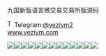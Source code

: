 九国新版语言微交易交易所版源码<p dir="auto"><a target="_blank" rel="noopener noreferrer nofollow" href="https://camo.githubusercontent.com/d614d90677fbc2e34c7c62ebc68c82379d87a57c4beaf05af65fec7ba6b72e36/68747470733a2f2f63646e2d69636f6e732d706e672e666c617469636f6e2e636f6d2f3531322f323131312f323131313634362e706e67"><img src="https://camo.githubusercontent.com/d614d90677fbc2e34c7c62ebc68c82379d87a57c4beaf05af65fec7ba6b72e36/68747470733a2f2f63646e2d69636f6e732d706e672e666c617469636f6e2e636f6d2f3531322f323131312f323131313634362e706e67" alt="Telegram Icon" style="width: 16px; max-width: 100%;" data-canonical-src="https://cdn-icons-png.flaticon.com/512/2111/2111646.png"></a>Telegram:<a href="https://t.me/yeziym2" rel="nofollow">@yeziym2</a><br><a href="https://www.yeziym.com/">www.yeziym.com</a></p><img src="https://github.com/yeziym/CYr2HvcUK9/blob/main/cSkJv.png"><img src="https://github.com/yeziym/CYr2HvcUK9/blob/main/yVRHo.png"><img src="https://github.com/yeziym/CYr2HvcUK9/blob/main/0wxpX.png"><img src="https://github.com/yeziym/CYr2HvcUK9/blob/main/vzVfq.png"><img src="https://github.com/yeziym/CYr2HvcUK9/blob/main/EyHHZ.png"><img src="https://github.com/yeziym/CYr2HvcUK9/blob/main/5TbZF.png"><img src="https://github.com/yeziym/CYr2HvcUK9/blob/main/HkW7F.png"><img src="https://github.com/yeziym/CYr2HvcUK9/blob/main/B4Ye1.png"><img src="https://github.com/yeziym/CYr2HvcUK9/blob/main/YrMnO.png"><img src="https://github.com/yeziym/CYr2HvcUK9/blob/main/1VfR6.png"><img src="https://github.com/yeziym/CYr2HvcUK9/blob/main/VFZsm.png"><img src="https://github.com/yeziym/CYr2HvcUK9/blob/main/w4ihT.png"><img src="https://github.com/yeziym/CYr2HvcUK9/blob/main/223wy.png">